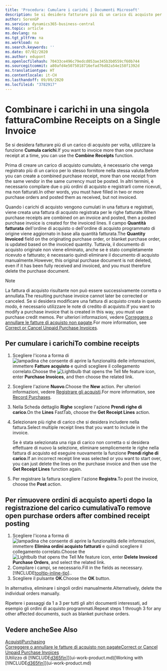```yaml
---
title: 'Procedura: Cumulare i carichi | Documenti Microsoft'
description: Se si desidera fatturare più di un carico di acquisto per volta, utilizzare la funzione Cumula carichi.
author: SorenGP
ms.service: dynamics365-business-central
ms.topic: article
ms.devlang: na
ms.tgt_pltfrm: na
ms.workload: na
ms.search.keywords: ''
ms.date: 07/02/2020
ms.author: edupont
ms.openlocfilehash: 70433ce496c79edcd053ae345b3b0559cf60b744
ms.sourcegitcommit: a80afd4e5075018716efad76d82a54e158f1392d
ms.translationtype: HT
ms.contentlocale: it-CH
ms.lasthandoff: 09/09/2020
ms.locfileid: "3782917"
---
```

# <a name="combine-receipts-on-a-single-invoice"></a><span data-ttu-id="01818-103">Combinare i carichi in una singola fattura</span><span class="sxs-lookup"><span data-stu-id="01818-103">Combine Receipts on a Single Invoice</span></span>

<span data-ttu-id="01818-104">Se si desidera fatturare più di un carico di acquisto per volta, utilizzare la funzione **Cumula carichi**.</span><span class="sxs-lookup"><span data-stu-id="01818-104">If you want to invoice more than one purchase receipt at a time, you can use the **Combine Receipts** function.</span></span>  

<span data-ttu-id="01818-105">Prima di creare un carico di acquisto cumulato, è necessario che venga registrato più di un carico per lo stesso fornitore nella stessa valuta.</span><span class="sxs-lookup"><span data-stu-id="01818-105">Before you can create a combined purchase receipt, more than one receipt from the same vendor in the same currency must be posted.</span></span> <span data-ttu-id="01818-106">In altri termini, è necessario compilare due o più ordini di acquisto e registrarli come ricevuti, ma non fatturati.</span><span class="sxs-lookup"><span data-stu-id="01818-106">In other words, you must have filled in two or more purchase orders and posted them as received, but not invoiced.</span></span>  

<span data-ttu-id="01818-107">Quando i carichi di acquisto vengono cumulati in una fattura e registrati, viene creata una fattura di acquisto registrata per le righe fatturate.</span><span class="sxs-lookup"><span data-stu-id="01818-107">When purchase receipts are combined on an invoice and posted, then a posted purchase invoice is created for the invoiced lines.</span></span> <span data-ttu-id="01818-108">Il campo **Quantità fatturata** dell'ordine di acquisto o dell'ordine di acquisto programmato di origine viene aggiornato in base alla quantità fatturata.</span><span class="sxs-lookup"><span data-stu-id="01818-108">The **Quantity Invoiced** field on the originating purchase order, or blanket purchase order, is updated based on the invoiced quantity.</span></span> <span data-ttu-id="01818-109">Tuttavia, il documento di acquisto originale non viene eliminato, anche se è stato completamente ricevuto e fatturato; è necessario quindi eliminare il documento di acquisto manualmente.</span><span class="sxs-lookup"><span data-stu-id="01818-109">However, this original purchase document is not deleted, even if it has been fully received and invoiced, and you must therefore delete the purchase document.</span></span>  

> [!NOTE]
> <span data-ttu-id="01818-110">La fattura di acquisto risultante non può essere successivamente corretta o annullata.</span><span class="sxs-lookup"><span data-stu-id="01818-110">The resulting purchase invoice cannot later be corrected or canceled.</span></span> <span data-ttu-id="01818-111">Se si desidera modificare una fattura di acquisto creata in questo modo, è necessario utilizzare le note di credito di acquisto.</span><span class="sxs-lookup"><span data-stu-id="01818-111">If you want to modify a purchase invoice that is created in this way, you must use purchase credit memos.</span></span> <span data-ttu-id="01818-112">Per ulteriori informazioni, vedere [Correggere o annullare le fatture di acquisto non pagate](purchasing-how-correct-cancel-unpaid-purchase-invoices.md).</span><span class="sxs-lookup"><span data-stu-id="01818-112">For more information, see [Correct or Cancel Unpaid Purchase Invoices](purchasing-how-correct-cancel-unpaid-purchase-invoices.md).</span></span>

## <a name="to-combine-receipts"></a><span data-ttu-id="01818-113">Per cumulare i carichi</span><span class="sxs-lookup"><span data-stu-id="01818-113">To combine receipts</span></span>

1. <span data-ttu-id="01818-114">Scegliere l'icona a forma di ![lampadina che consente di aprire la funzionalità delle informazioni](media/ui-search/search_small.png "Informazioni sull'operazione che si desidera eseguire"), immettere **Fatture acquisto** e quindi scegliere il collegamento correlato.</span><span class="sxs-lookup"><span data-stu-id="01818-114">Choose the ![Lightbulb that opens the Tell Me feature](media/ui-search/search_small.png "Tell me what you want to do") icon, enter **Purchase Invoices**, and then choose the related link.</span></span>  
2. <span data-ttu-id="01818-115">Scegliere l'azione **Nuovo**.</span><span class="sxs-lookup"><span data-stu-id="01818-115">Choose the **New** action.</span></span> <span data-ttu-id="01818-116">Per ulteriori informazioni, vedere [Registrare gli acquisti](purchasing-how-record-purchases.md).</span><span class="sxs-lookup"><span data-stu-id="01818-116">For more information, see [Record Purchases](purchasing-how-record-purchases.md).</span></span>  
3. <span data-ttu-id="01818-117">Nella Scheda dettaglio **Righe** scegliere l'azione **Prendi righe di carico**.</span><span class="sxs-lookup"><span data-stu-id="01818-117">On the **Lines** FastTab, choose the **Get Receipt Lines** action.</span></span>  
4. <span data-ttu-id="01818-118">Selezionare più righe di carico che si desidera includere nella fattura.</span><span class="sxs-lookup"><span data-stu-id="01818-118">Select multiple receipt lines that you want to include in the invoice.</span></span>  

    <span data-ttu-id="01818-119">Se è stata selezionata una riga di carico non corretta o si desidera effettuare di nuovo la selezione, eliminare semplicemente le righe nella fattura di acquisto ed eseguire nuovamente la funzione **Prendi righe di carico**.</span><span class="sxs-lookup"><span data-stu-id="01818-119">If an incorrect receipt line was selected or you want to start over, you can just delete the lines on the purchase invoice and then use the **Get Receipt Lines** function again.</span></span>  
5. <span data-ttu-id="01818-120">Per registrare la fattura scegliere l'azione **Registra**.</span><span class="sxs-lookup"><span data-stu-id="01818-120">To post the invoice, choose the **Post** action.</span></span>  

## <a name="to-remove-open-purchase-orders-after-combined-receipt-posting"></a><span data-ttu-id="01818-121">Per rimuovere ordini di acquisto aperti dopo la registrazione del carico cumulativa</span><span class="sxs-lookup"><span data-stu-id="01818-121">To remove open purchase orders after combined receipt posting</span></span>

1. <span data-ttu-id="01818-122">Scegliere l'icona a forma di ![lampadina che consente di aprire la funzionalità delle informazioni](media/ui-search/search_small.png "Informazioni sull'operazione che si desidera eseguire"), immettere **Elimina ordini acquisto fatturati** e quindi scegliere il collegamento correlato.</span><span class="sxs-lookup"><span data-stu-id="01818-122">Choose the ![Lightbulb that opens the Tell Me feature](media/ui-search/search_small.png "Tell me what you want to do") icon, enter **Delete Invoiced Purchase Orders**, and select the related link.</span></span>  
2. <span data-ttu-id="01818-123">Compilare i campi, se necessario.</span><span class="sxs-lookup"><span data-stu-id="01818-123">Fill in the fields as necessary.</span></span> [!INCLUDE[tooltip-inline-tip](includes/tooltip-inline-tip_md.md)]<span data-ttu-id="01818-124">.</span><span class="sxs-lookup"><span data-stu-id="01818-124">.</span></span>
3. <span data-ttu-id="01818-125">Scegliere il pulsante **OK**.</span><span class="sxs-lookup"><span data-stu-id="01818-125">Choose the **OK** button.</span></span>  

<span data-ttu-id="01818-126">In alternativa, eliminare i singoli ordini manualmente.</span><span class="sxs-lookup"><span data-stu-id="01818-126">Alternatively, delete the individual orders manually.</span></span>

<span data-ttu-id="01818-127">Ripetere i passaggi da 1 a 3 per tutti gli altri documenti interessati, ad esempio gli ordini di acquisto programmati.</span><span class="sxs-lookup"><span data-stu-id="01818-127">Repeat steps 1 through 3 for any other affected documents, such as blanket purchase orders.</span></span>

## <a name="see-also"></a><span data-ttu-id="01818-128">Vedere anche</span><span class="sxs-lookup"><span data-stu-id="01818-128">See Also</span></span>

[<span data-ttu-id="01818-129">Acquisti</span><span class="sxs-lookup"><span data-stu-id="01818-129">Purchasing</span></span>](purchasing-manage-purchasing.md)  
[<span data-ttu-id="01818-130">Correggere o annullare le fatture di acquisto non pagate</span><span class="sxs-lookup"><span data-stu-id="01818-130">Correct or Cancel Unpaid Purchase Invoices</span></span>](purchasing-how-correct-cancel-unpaid-purchase-invoices.md)  
<span data-ttu-id="01818-131">[Utilizzo di [!INCLUDE[d365fin](includes/d365fin_md.md)]](ui-work-product.md)</span><span class="sxs-lookup"><span data-stu-id="01818-131">[Working with [!INCLUDE[d365fin](includes/d365fin_md.md)]](ui-work-product.md)</span></span>  
